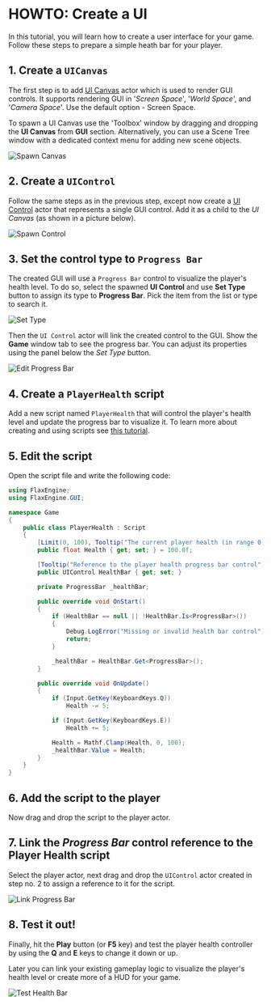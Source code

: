 # HOWTO: Create a UI

In this tutorial, you will learn how to create a user interface for your game. Follow these steps to prepare a simple heath bar for your player.

## 1. Create a `UICanvas`

The first step is to add [UI Canvas](../canvas/index.md) actor which is used to render GUI controls. It supports rendering GUI in '*Screen Space*', '*World Space*', and '*Camera Space*'. Use the default option - Screen Space.

To spawn a UI Canvas use the 'Toolbox' window by dragging and dropping the **UI Canvas** from **GUI** section. Alternatively, you can use a Scene Tree window with a dedicated context menu for adding new scene objects.

![Spawn Canvas](media/spawn-canvas.png)

## 2. Create a `UIControl`

Follow the same steps as in the previous step, except now create a [UI Control](../control/index.md) actor that represents a single GUI control. Add it as a child to the *UI Canvas* (as shown in a picture below).

![Spawn Control](media/spawn-control.png)

## 3. Set the control type to `Progress Bar`

The created GUI will use a `Progress Bar` control to visualize the player's health level. To do so, select the spawned **UI Control** and use **Set Type** button to assign its type to **Progress Bar**. Pick the item from the list or type to search it.

![Set Type](media/set-progress-bar.png)

Then the `UI Control` actor will link the created control to the GUI. Show the **Game** window tab to see the progress bar. You can adjust its properties using the panel below the *Set Type* button.

![Edit Progress Bar](media/created-progress-bar.gif)

## 4. Create a `PlayerHealth` script

Add a new script named `PlayerHealth` that will control the player's health level and update the progress bar to visualize it. To learn more about creating and using scripts see [this tutorial](../../scripting/new-script.md).

## 5. Edit the script

Open the script file and write the following code:

```cs
using FlaxEngine;
using FlaxEngine.GUI;

namespace Game
{
	public class PlayerHealth : Script
	{
		[Limit(0, 100), Tooltip("The current player health (in range 0-100)")]
		public float Health { get; set; } = 100.0f;

		[Tooltip("Reference to the player health progress bar control")]
		public UIControl HealthBar { get; set; }

		private ProgressBar _healthBar;

		public override void OnStart()
		{
			if (HealthBar == null || !HealthBar.Is<ProgressBar>())
			{
				Debug.LogError("Missing or invalid health bar control");
				return;
			}

			_healthBar = HealthBar.Get<ProgressBar>();
		}

		public override void OnUpdate()
		{
			if (Input.GetKey(KeyboardKeys.Q))
				Health -= 5;

			if (Input.GetKey(KeyboardKeys.E))
				Health += 5;

			Health = Mathf.Clamp(Health, 0, 100);
			_healthBar.Value = Health;
		}
	}
}
```

## 6. Add the script to the player

Now drag and drop the script to the player actor.

## 7. Link the *Progress Bar* control reference to the Player Health script

Select the player actor, next drag and drop the `UIControl` actor created in step no. 2 to assign a reference to it for the script.

![Link Progress Bar](media/link-progress-bar.gif)

## 8. Test it out!

Finally, hit the **Play** button (or **F5** key) and test the player health controller by using the **Q** and **E** keys to change it down or up.

Later you can link your existing gameplay logic to visualize the player's health level or create more of a HUD for your game.

![Test Health Bar](media/test-progress-bar.gif)

